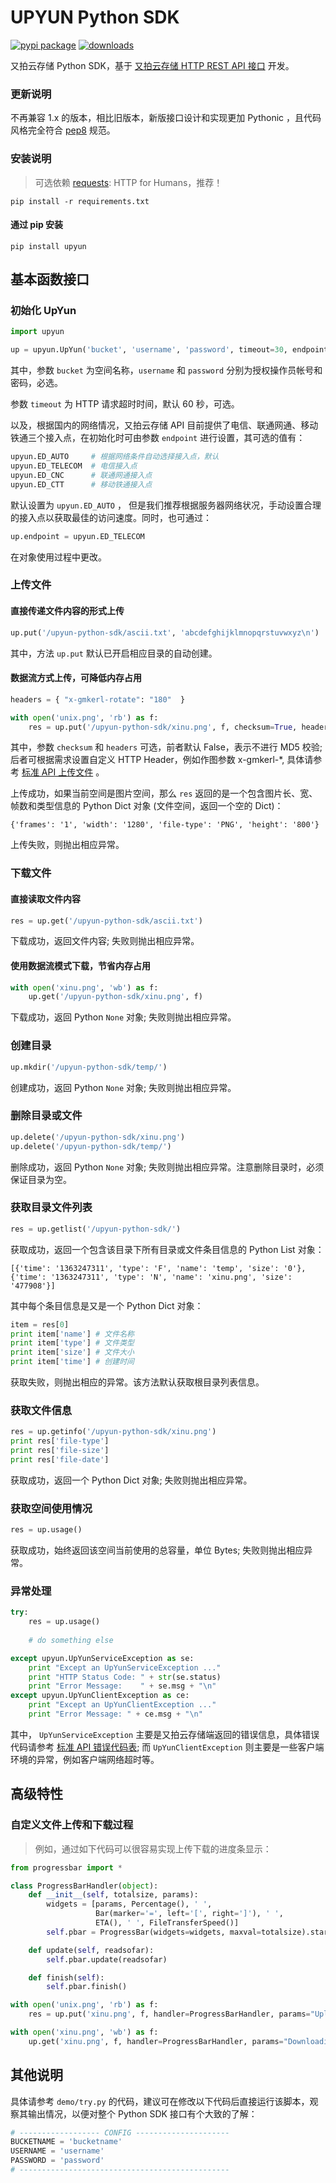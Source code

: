 # UPYUN Python SDK

[![pypi package](https://badge.fury.io/py/upyun.png)](http://badge.fury.io/py/upyun) [![downloads](https://pypip.in/d/upyun/badge.png)](https://crate.io/packages/upyun/)

又拍云存储 Python SDK，基于 [又拍云存储 HTTP REST API 接口](http://wiki.upyun.com/index.php?title=HTTP_REST_API%E6%8E%A5%E5%8F%A3) 开发。

### 更新说明

不再兼容 1.x 的版本，相比旧版本，新版接口设计和实现更加 Pythonic ，且代码风格完全符合 [pep8](https://pypi.python.org/pypi/pep8) 规范。

### 安装说明

> 可选依赖 [requests](https://github.com/kennethreitz/requests): HTTP for Humans，推荐！

```
pip install -r requirements.txt
```

#### 通过 pip 安装

```
pip install upyun
```

## 基本函数接口

### 初始化 UpYun

```python
import upyun

up = upyun.UpYun('bucket', 'username', 'password', timeout=30, endpoint=upyun.ED_AUTO)
```

其中，参数 `bucket` 为空间名称，`username` 和 `password` 分别为授权操作员帐号和密码，必选。

参数 `timeout` 为 HTTP 请求超时时间，默认 60 秒，可选。

以及，根据国内的网络情况，又拍云存储 API 目前提供了电信、联通网通、移动铁通三个接入点，在初始化时可由参数 `endpoint` 进行设置，其可选的值有：

```python
upyun.ED_AUTO     # 根据网络条件自动选择接入点，默认
upyun.ED_TELECOM  # 电信接入点
upyun.ED_CNC      # 联通网通接入点
upyun.ED_CTT      # 移动铁通接入点
```

默认设置为 `upyun.ED_AUTO` ， 但是我们推荐根据服务器网络状况，手动设置合理的接入点以获取最佳的访问速度。同时，也可通过：

```python
up.endpoint = upyun.ED_TELECOM
```

在对象使用过程中更改。

### 上传文件

#### 直接传递文件内容的形式上传

```python
up.put('/upyun-python-sdk/ascii.txt', 'abcdefghijklmnopqrstuvwxyz\n')
```

其中，方法 `up.put` 默认已开启相应目录的自动创建。

#### 数据流方式上传，可降低内存占用

```python
headers = { "x-gmkerl-rotate": "180"  }

with open('unix.png', 'rb') as f:
    res = up.put('/upyun-python-sdk/xinu.png', f, checksum=True, headers=headers)
```

其中，参数 `checksum` 和 `headers` 可选，前者默认 False，表示不进行 MD5 校验; 后者可根据需求设置自定义 HTTP Header，例如作图参数 x-gmkerl-*, 具体请参考 [标准 API 上传文件](http://wiki.upyun.com/index.php?title=%E6%A0%87%E5%87%86API%E4%B8%8A%E4%BC%A0%E6%96%87%E4%BB%B6) 。

上传成功，如果当前空间是图片空间，那么 `res` 返回的是一个包含图片长、宽、帧数和类型信息的 Python Dict 对象 (文件空间，返回一个空的 Dict)：

```
{'frames': '1', 'width': '1280', 'file-type': 'PNG', 'height': '800'}
```

上传失败，则抛出相应异常。

### 下载文件

#### 直接读取文件内容

```python
res = up.get('/upyun-python-sdk/ascii.txt')
```

下载成功，返回文件内容; 失败则抛出相应异常。

#### 使用数据流模式下载，节省内存占用

```python
with open('xinu.png', 'wb') as f:
    up.get('/upyun-python-sdk/xinu.png', f)
```

下载成功，返回 Python `None` 对象; 失败则抛出相应异常。

### 创建目录

```python
up.mkdir('/upyun-python-sdk/temp/')
```

创建成功，返回 Python `None` 对象; 失败则抛出相应异常。

### 删除目录或文件

```python
up.delete('/upyun-python-sdk/xinu.png')
up.delete('/upyun-python-sdk/temp/')
```

删除成功，返回 Python `None` 对象; 失败则抛出相应异常。注意删除目录时，必须保证目录为空。

### 获取目录文件列表

```python
res = up.getlist('/upyun-python-sdk/')
```

获取成功，返回一个包含该目录下所有目录或文件条目信息的 Python List 对象：

```
[{'time': '1363247311', 'type': 'F', 'name': 'temp', 'size': '0'}, {'time': '1363247311', 'type': 'N', 'name': 'xinu.png', 'size': '477908'}]
```

其中每个条目信息是又是一个 Python Dict 对象：

```python
item = res[0]
print item['name'] # 文件名称
print item['type'] # 文件类型
print item['size'] # 文件大小
print item['time'] # 创建时间
```

获取失败，则抛出相应的异常。该方法默认获取根目录列表信息。

### 获取文件信息

```python
res = up.getinfo('/upyun-python-sdk/xinu.png')
print res['file-type']
print res['file-size']
print res['file-date']
```

获取成功，返回一个 Python Dict 对象; 失败则抛出相应异常。

### 获取空间使用情况

```python
res = up.usage()
```

获取成功，始终返回该空间当前使用的总容量，单位 Bytes; 失败则抛出相应异常。

### 异常处理

```python
try:
    res = up.usage()
    
    # do something else

except upyun.UpYunServiceException as se:
    print "Except an UpYunServiceException ..."
    print "HTTP Status Code: " + str(se.status)
    print "Error Message:    " + se.msg + "\n"
except upyun.UpYunClientException as ce:
    print "Except an UpYunClientException ..."
    print "Error Message: " + ce.msg + "\n"
```

其中， `UpYunServiceException` 主要是又拍云存储端返回的错误信息，具体错误代码请参考 [标准 API 错误代码表](http://wiki.upyun.com/index.php?title=%E6%A0%87%E5%87%86API%E9%94%99%E8%AF%AF%E4%BB%A3%E7%A0%81%E8%A1%A8); 而 `UpYunClientException` 则主要是一些客户端环境的异常，例如客户端网络超时等。

## 高级特性

### 自定义文件上传和下载过程

> 例如，通过如下代码可以很容易实现上传下载的进度条显示：

```python
from progressbar import *

class ProgressBarHandler(object):
    def __init__(self, totalsize, params):
        widgets = [params, Percentage(), ' ',
                   Bar(marker='=', left='[', right=']'), ' ',
                   ETA(), ' ', FileTransferSpeed()]
        self.pbar = ProgressBar(widgets=widgets, maxval=totalsize).start()

    def update(self, readsofar):
        self.pbar.update(readsofar)

    def finish(self):
        self.pbar.finish()

with open('unix.png', 'rb') as f:
    res = up.put('xinu.png', f, handler=ProgressBarHandler, params="Uploading ")

with open('xinu.png', 'wb') as f:
    up.get('xinu.png', f, handler=ProgressBarHandler, params="Downloading ")
```

## 其他说明

具体请参考 `demo/try.py` 的代码，建议可在修改以下代码后直接运行该脚本，观察其输出情况，以便对整个 Python SDK 接口有个大致的了解：

```python
# ------------------ CONFIG ---------------------
BUCKETNAME = 'bucketname'
USERNAME = 'username'
PASSWORD = 'password'
# -----------------------------------------------
```
